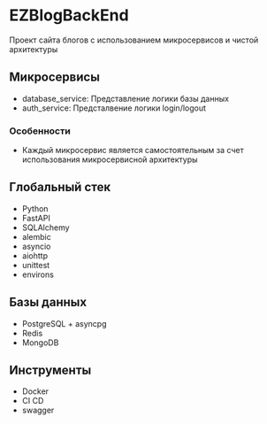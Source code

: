 # EZBlogBackEnd

Проект сайта блогов с использованием микросервисов и чистой архитектуры

## Микросервисы

* database_service: Представление логики базы данных
* auth_service: Предсталвение логики login/logout

### Особенности

* Каждый микросервис является самостоятельным за счет использования микросервисной архитектуры

## Глобальный стек

* Python
* FastAPI
* SQLAlchemy
* alembic
* asyncio
* aiohttp
* unittest
* environs

## Базы данных

* PostgreSQL + asyncpg
* Redis
* MongoDB

## Инструменты

* Docker
* CI CD
* swagger
